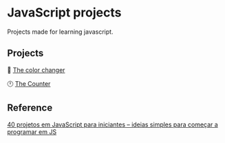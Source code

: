 # JavaScript projects

Projects made for learning javascript.

## Projects
:art: [The color changer](https://github.com/BrunoPCB/JS-Projects/tree/main/Trocador%20de%20cores)

:clock12: [The Counter](https://github.com/BrunoPCB/JS-Projects/tree/main/Counter)

## Reference
[40 projetos em JavaScript para iniciantes – ideias simples para começar a programar em JS](https://www.freecodecamp.org/portuguese/news/40-projetos-em-javascript-para-iniciantes-ideias-simples-para-comecar-a-programar-em-js/)